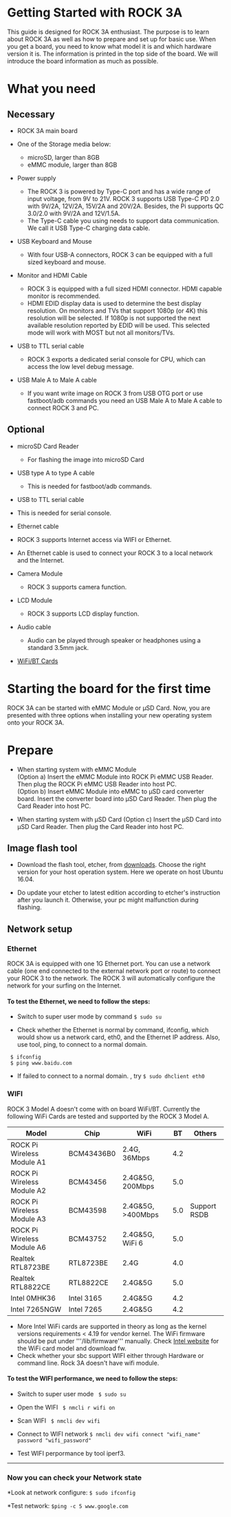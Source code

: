 # Getting Started with ROCK 3A 
This guide is designed for ROCK 3A enthusiast. The purpose is to learn about ROCK 3A as well as how to prepare and set up for basic use.
When you get a board, you need to know what model it is and which hardware version it is.
The information is printed in the top side of the board.
We will introduce the board information as much as possible.
# What you need

## Necessary 
* ROCK 3A main board

* One of the Storage media below:
  * microSD, larger than 8GB
  * eMMC module, larger than 8GB

* Power supply
  * The ROCK 3 is powered by Type-C port and has a wide range of input voltage, from 9V to 21V. ROCK 3 supports USB Type-C PD 2.0 with 9V/2A, 12V/2A, 15V/2A and 20V/2A. Besides, the Pi supports QC 3.0/2.0  with 9V/2A and 12V/1.5A.
  * The Type-C cable you using needs to support data communication. We call it USB Type-C charging data cable.

* USB Keyboard and Mouse
  * With four USB-A connectors, ROCK 3 can be equipped with a full sized keyboard and mouse.

* Monitor and HDMI Cable
  * ROCK 3 is equipped with a full sized HDMI connector. HDMI capable monitor is recommended.
  * HDMI EDID display data is used to determine the best display resolution. On monitors and TVs that support 1080p (or 4K) this resolution will be selected. If 1080p is not supported the next available resolution reported by EDID will be used. This selected mode will work with MOST but not all monitors/TVs.

* USB to TTL serial cable
  * ROCK 3 exports a dedicated serial console for CPU, which can access the low level debug message.

* USB Male A to Male A cable
  * If you want write image on ROCK 3 from USB OTG port or use fastboot/adb commands you need an USB Male A to Male A cable to connect ROCK 3 and PC.

## Optional 
* microSD Card Reader
  * For flashing the image into microSD Card 

* USB type A to type A cable
  * This is needed for fastboot/adb commands.

*  USB to TTL serial cable
  * This is needed for serial console.

*  Ethernet cable
  * ROCK 3 supports Internet access via WIFI or Ethernet.
  * An Ethernet cable is used to connect your ROCK 3 to a local network and  the Internet.

* Camera Module
  * ROCK 3 supports  camera function.

* LCD Module
  * ROCK 3 supports LCD display function.

* Audio cable
  * Audio can be played through speaker or headphones using a standard 3.5mm jack.

* [ WiFi/BT Cards](https://wiki.radxa.com/Rock3/hardware/wifi)

# Starting the board for the first time

ROCK 3A can be started with eMMC Module or μSD Card. Now, you are presented with three options when installing your new operating system onto your ROCK 3A. 

# Prepare 
* When starting system with eMMC Module  
(Option a) Insert the eMMC Module into ROCK Pi eMMC USB Reader. Then plug the ROCK Pi eMMC USB Reader into host PC.  
(Option b) Insert eMMC Module into eMMC to μSD card converter board. Insert the converter board into μSD Card Reader. Then plug the Card Reader into host PC.

* When starting system with μSD Card
(Option c) Insert the μSD Card into μSD Card Reader. Then plug the Card Reader into host PC.

## Image flash tool

* Download the flash tool, etcher, from [downloads](https://wiki.radxa.com/Rock3/downloads). Choose the right version for your host operation system. Here we operate on host Ubuntu 16.04.

* Do update your etcher to latest edition according to etcher's instruction after you launch it. Otherwise, your pc might malfunction during flashing.
## Network setup
###  Ethernet
ROCK 3A is equipped with one 1G Ethernet port.
You can use a network cable (one end connected to the external network port or route) to connect your ROCK 3 to the network.
The ROCK 3 will automatically configure the network for your surfing on the Internet.

#### To test the Ethernet, we need to follow the steps:

* Switch to super user mode by command
`$ sudo su`

* Check whether the Ethernet is normal by command, ifconfig, which would show us a network card, eth0, and the Ethernet IP address. Also, use tool, ping, to connect to a normal domain. 
```
 $ ifconfig
 $ ping www.baidu.com
 ```

* If failed to connect to a normal domain. , try 
 `$ sudo dhclient eth0`

 ### WIFI
 ROCK 3 Model A doesn't come with on board WiFi/BT. Currently the following WiFi Cards are tested and supported by the ROCK 3 Model A.  

| Model                      | Chip       | WiFi              | BT  | Others       |
| -------------------------- | ---------- | ----------------- | --- | ------------ |
| ROCK Pi Wireless Module A1 | BCM43436B0 | 2.4G, 36Mbps      | 4.2 |              |
| ROCK Pi Wireless Module A2 | BCM43456   | 2.4G&5G, 200Mbps  | 5.0 |              |
| ROCK Pi Wireless Module A3 | BCM43598   | 2.4G&5G, >400Mbps | 5.0 | Support RSDB |
| ROCK Pi Wireless Module A6 | BCM43752   | 2.4G&5G, WiFi 6   | 5.0 |              |
| Realtek RTL8723BE          | RTL8723BE  | 2.4G              | 4.0 |              |
| Realtek RTL8822CE          | RTL8822CE  | 2.4G&5G           | 5.0 |              |
| Intel 0MHK36               | Intel 3165 | 2.4G&5G           | 4.2 |              |
| Intel 7265NGW              | Intel 7265 | 2.4G&5G           | 4.2 |              |  


* More Intel WiFi cards are supported in theory as long as the kernel versions requirements < 4.19 for vendor kernel. The WiFi firmware should be put under '''/lib/firmware''' manually. Check [Intel website](https://www.intel.com/content/www/us/en/support/articles/000005511/wireless.html ) for the WiFi card model and download fw.
* Check whether your sbc support WIFI either through Hardware or command line. Rock 3A doesn't have wifi module.

#### To test the WIFI performance, we need to follow the steps: 

* Switch to super user mode
` $ sudo su`

* Open the WIFI
` $ nmcli r wifi on`

* Scan WIFI
` $ nmcli dev wifi`

* Connect to WIFI network
`$ nmcli dev wifi connect "wifi_name" password "wifi_password"`

* Test WIFI perpormance by tool iperf3.
***
### Now you can check your Network state

*Look at network configure:
`$ sudo ifconfig`

*Test network:
`$ping -c 5 www.google.com`